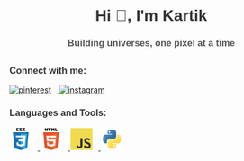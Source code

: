 <h1 style="text-align: center; font-family: Arial, sans-serif; color: #333;">
  Hi 👋, I'm Kartik
</h1>

<h3 style="text-align: center; font-family: Arial, sans-serif; color: #555;">
  Building universes, one pixel at a time
</h3>

<h3 style="text-align: left; font-family: Arial, sans-serif; color: #333; margin-top: 30px;">
  Connect with me:
</h3>
<p style="text-align: left; margin-bottom: 20px;">
  <a href="https://www.pinterest.com/" target="_blank" rel="noreferrer">
    <img src="https://raw.githubusercontent.com/devicons/devicon/master/icons/pinterest/pinterest-original.svg" 
         alt="pinterest" width="40" height="40" style="margin-right: 10px;"/>
  </a>
  <a href="https://www.instagram.com/" target="_blank" rel="noreferrer">
    <img src="https://raw.githubusercontent.com/devicons/devicon/master/icons/instagram/instagram-original.svg" 
         alt="instagram" width="40" height="40" style="margin-right: 10px;"/>
  </a>
</p>

<h3 style="text-align: left; font-family: Arial, sans-serif; color: #333;">
  Languages and Tools:
</h3>
<p style="text-align: left;">
  <a href="https://www.w3schools.com/css/" target="_blank" rel="noreferrer">
    <img src="https://raw.githubusercontent.com/devicons/devicon/master/icons/css3/css3-original-wordmark.svg" 
         alt="css3" width="40" height="40" style="margin-right: 10px;"/>
  </a>
  <a href="https://www.w3.org/html/" target="_blank" rel="noreferrer">
    <img src="https://raw.githubusercontent.com/devicons/devicon/master/icons/html5/html5-original-wordmark.svg" 
         alt="html5" width="40" height="40" style="margin-right: 10px;"/>
  </a>
  <a href="https://developer.mozilla.org/en-US/docs/Web/JavaScript" target="_blank" rel="noreferrer">
    <img src="https://raw.githubusercontent.com/devicons/devicon/master/icons/javascript/javascript-original.svg" 
         alt="javascript" width="40" height="40" style="margin-right: 10px;"/>
  </a>
  <a href="https://www.python.org" target="_blank" rel="noreferrer">
    <img src="https://raw.githubusercontent.com/devicons/devicon/master/icons/python/python-original.svg" 
         alt="python" width="40" height="40" style="margin-right: 10px;"/>
  </a>
</p>
